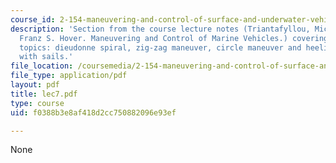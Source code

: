 ```yaml
---
course_id: 2-154-maneuvering-and-control-of-surface-and-underwater-vehicles-13-49-fall-2004
description: 'Section from the course lecture notes (Triantafyllou, Michael S., and
  Franz S. Hover. Maneuvering and Control of Marine Vehicles.) covering the following
  topics: dieudonne spiral, zig-zag maneuver, circle maneuver and heeling in submarines
  with sails.'
file_location: /coursemedia/2-154-maneuvering-and-control-of-surface-and-underwater-vehicles-13-49-fall-2004/f0388b3e8af418d2cc750882096e93ef_lec7.pdf
file_type: application/pdf
layout: pdf
title: lec7.pdf
type: course
uid: f0388b3e8af418d2cc750882096e93ef

---
```

None
